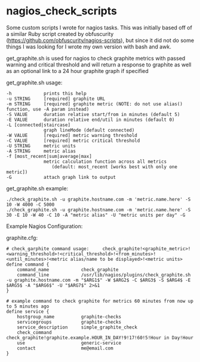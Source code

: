 # nagios_check_scripts
Some custom scripts I wrote for nagios tasks.
This was initially based off of a similar Ruby script created by obfuscurity (https://github.com/obfuscurity/nagios-scripts), but since it did not do some things I was looking for I wrote my own version with bash and awk.

get_graphite.sh is used for nagios to check graphite metrics with passed warning and critical threshold and will return a response to graphite as well as an optional link to a 24 hour graphite graph if specified

get_graphite.sh usage:
```
-h            prints this help
-u STRING     [required] graphite URL
-m STRING     [required] graphite metric (NOTE: do not use alias() function, use -A param instead)
-S VALUE      duration relative start/from in minutes (default 5)
-E VALUE      duration relative end/util in minutes (default 0)
-L [connected|staircase]
              graph lineMode (default connected)
-W VALUE      [required] metric warning threshold
-C VALUE      [required] metric critical threshold
-U STRING     metric units
-A STRING     metric alias
-f [most_recent|sum|average|max]
              metric calculation function across all metrics
                 (default: most_recent [works best with only one metric])
-G            attach graph link to output
```
    
get_graphite.sh example:
```
./check_graphite.sh -u graphite.hostname.com -m 'metric.name.here' -S 10 -W 4000 -C 5000
./check_graphite.sh -u graphite.hostname.com -m 'metric.name.here' -S 30 -E 10 -W 40 -C 10 -A "metric alias" -U "metric units per day" -G 
```
    
Example Nagios Configuration:

graphite.cfg:
```
# check_garphite command usage:     check_graphite!<graphite_metric>!<warning_threshold>!<critical_threshold>!<from_minutes>!<until_minutes>!<metric alias/name to be displayed>!<metric units>
define command {
    command_name            check_graphite
    command_line            /usr/lib/nagios/plugins/check_graphite.sh -u graphite.hostname.com -m "$ARG1$" -W $ARG2$ -C $ARG3$ -S $ARG4$ -E $ARG5$ -A "$ARG6$" -U "$ARG7$" 2>&1
}
    
# example command to check graphite for metrics 60 minutes from now up to 5 minutes ago
define service {
    hostgroup_name          graphite-checks
    servicegroups           graphite-checks
    service_description     simple_graphite_check
    check_command           check_graphite!graphite.example.HOUR_IN_DAY!9!17!60!5!Hour in Day!Hour
    use                     generic-service
    contact                 me@email.com
}
````
   
